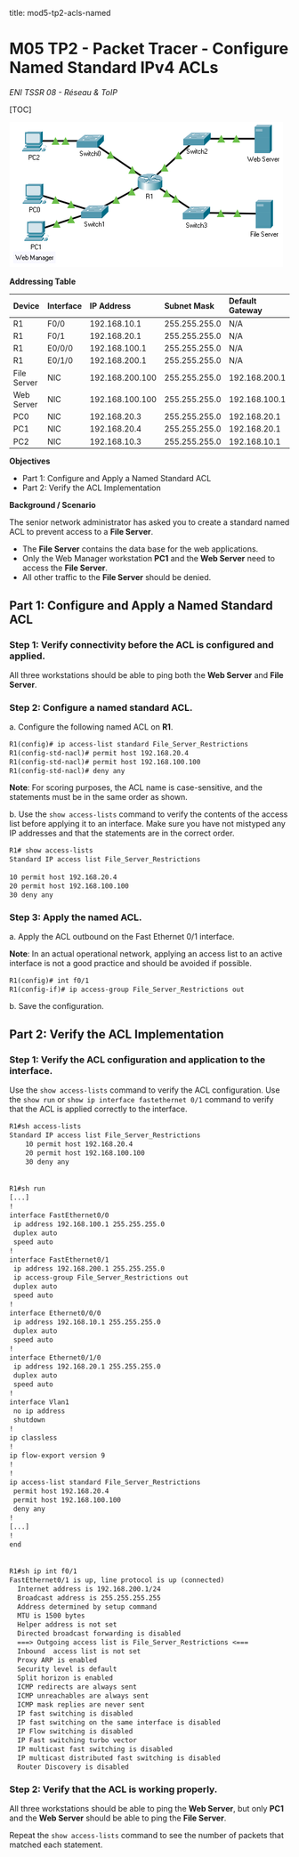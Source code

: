 title: mod5-tp2-acls-named

# M05 TP2 - Packet Tracer - Configure Named Standard IPv4 ACLs
*ENI TSSR 08 - Réseau & ToIP*

[TOC]

![mod5-tp2-acls-named.png](mod5-tp2-acls-named.png)


**Addressing Table**

|Device | Interface | IP Address | Subnet Mask | Default Gateway |
|:------|:----------|:-----------|:------------|:----------------|
| R1 | F0/0 | 192.168.10.1 | 255.255.255.0 | N/A |
| R1 | F0/1 | 192.168.20.1 | 255.255.255.0 | N/A |
| R1 | E0/0/0 | 192.168.100.1 | 255.255.255.0 | N/A |
| R1 | E0/1/0 | 192.168.200.1 | 255.255.255.0 | N/A |
| File Server | NIC | 192.168.200.100 | 255.255.255.0 | 192.168.200.1 |
| Web Server | NIC | 192.168.100.100 | 255.255.255.0 | 192.168.100.1 |
| PC0 | NIC | 192.168.20.3 | 255.255.255.0 | 192.168.20.1 | 
| PC1 | NIC | 192.168.20.4 | 255.255.255.0 | 192.168.20.1 |
| PC2 | NIC | 192.168.10.3 | 255.255.255.0 | 192.168.10.1 | 

**Objectives**

- Part 1: Configure and Apply a Named Standard ACL
- Part 2: Verify the ACL Implementation

**Background / Scenario**

The senior network administrator has asked you to create a standard named ACL to prevent access to a **File Server**. 

- The **File Server** contains the data base for the web applications. 
- Only the Web Manager workstation **PC1** and the **Web Server** need to access the **File Server**. 
- All other traffic to the **File Server** should be denied.


## Part 1: Configure and Apply a Named Standard ACL
### Step 1: Verify connectivity before the ACL is configured and applied.

All three workstations should be able to ping both the **Web Server** and **File Server**.

### Step 2: Configure a named standard ACL.
a. Configure the following named ACL on **R1**.

```
R1(config)# ip access-list standard File_Server_Restrictions
R1(config-std-nacl)# permit host 192.168.20.4
R1(config-std-nacl)# permit host 192.168.100.100
R1(config-std-nacl)# deny any
```

**Note**: For scoring purposes, the ACL name is case-sensitive, and the statements must be in the same order as shown.

b. Use the `show access-lists` command to verify the contents of the access list before applying it to an interface. Make sure you have not mistyped any IP addresses and that the statements are in the correct order.

```
R1# show access-lists
Standard IP access list File_Server_Restrictions

10 permit host 192.168.20.4
20 permit host 192.168.100.100
30 deny any
```

### Step 3: Apply the named ACL.
a. Apply the ACL outbound on the Fast Ethernet 0/1 interface.

**Note**: In an actual operational network, applying an access list to an active interface is not a good practice and should be avoided if possible.

```
R1(config)# int f0/1
R1(config-if)# ip access-group File_Server_Restrictions out
```

b. Save the configuration.


## Part 2: Verify the ACL Implementation
### Step 1: Verify the ACL configuration and application to the interface.

Use the `show access-lists` command to verify the ACL configuration. Use the `show run` or `show ip interface fastethernet 0/1` command to verify that the ACL is applied correctly to the interface.

```
R1#sh access-lists 
Standard IP access list File_Server_Restrictions
    10 permit host 192.168.20.4
    20 permit host 192.168.100.100
    30 deny any


R1#sh run
[...]
!
interface FastEthernet0/0
 ip address 192.168.100.1 255.255.255.0
 duplex auto
 speed auto
!
interface FastEthernet0/1
 ip address 192.168.200.1 255.255.255.0
 ip access-group File_Server_Restrictions out
 duplex auto
 speed auto
!
interface Ethernet0/0/0
 ip address 192.168.10.1 255.255.255.0
 duplex auto
 speed auto
!
interface Ethernet0/1/0
 ip address 192.168.20.1 255.255.255.0
 duplex auto
 speed auto
!
interface Vlan1
 no ip address
 shutdown
!
ip classless
!
ip flow-export version 9
!
!
ip access-list standard File_Server_Restrictions
 permit host 192.168.20.4
 permit host 192.168.100.100
 deny any
! 
[...]
!
end


R1#sh ip int f0/1
FastEthernet0/1 is up, line protocol is up (connected)
  Internet address is 192.168.200.1/24
  Broadcast address is 255.255.255.255
  Address determined by setup command
  MTU is 1500 bytes
  Helper address is not set
  Directed broadcast forwarding is disabled
  ===> Outgoing access list is File_Server_Restrictions <===
  Inbound  access list is not set
  Proxy ARP is enabled
  Security level is default
  Split horizon is enabled
  ICMP redirects are always sent
  ICMP unreachables are always sent
  ICMP mask replies are never sent
  IP fast switching is disabled
  IP fast switching on the same interface is disabled
  IP Flow switching is disabled
  IP Fast switching turbo vector
  IP multicast fast switching is disabled
  IP multicast distributed fast switching is disabled
  Router Discovery is disabled
```

### Step 2: Verify that the ACL is working properly.
All three workstations should be able to ping the **Web Server**, but only **PC1** and the **Web Server** should be able to ping the **File Server**. 

Repeat the `show access-lists` command to see the number of packets that matched each statement.


<link rel="stylesheet" href="../.ressources/css/style.css">